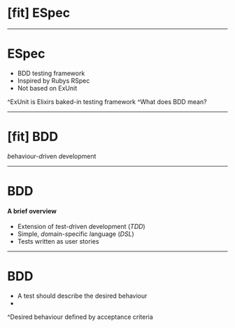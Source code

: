 # [fit] ESpec

---

# ESpec

- BDD testing framework
- Inspired by Rubys RSpec
- Not based on ExUnit

^ExUnit is Elixirs baked-in testing framework
^What does BDD mean?

---

# [fit] BDD

*b*ehaviour-*d*riven *d*evelopment

---

# BDD
#### A brief overview

- Extension of *t*est-*d*riven *d*evelopment (*TDD*)
- Simple, *d*omain-*s*pecific *l*anguage (*DSL*)
- Tests written as user stories

---

# BDD

- A test should describe the desired behaviour
- 

^Desired behaviour defined by acceptance criteria

